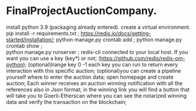 # FinalProjectAuctionCompany.
install python 3.9 (packaging already entered).
create a virtual environment.
pip install -r requirements.txt ;
https://redis.io/docs/getting-started/installation/;
python manage.py crontab add ;
python manage.py crontab show ;  
python manage.py runserver ;
redis-cli connected to your local host. If you want you can use  a key (key*) or not; (https://github.com/redis/redis-om-python);
(optional)lrange key 0 -1 each key you can run to return every interaction with this specific auction;
(optional)you can create a pipeline yourself where to enter the auction data;
open homepage and create auction;
Each winner receives an auction winning notification with all the references also in Json format;
in the winning link you will find a button that will take you to Goerli-Etherscan where you can see the notarized winning data and verify the transaction on the blockchain;
